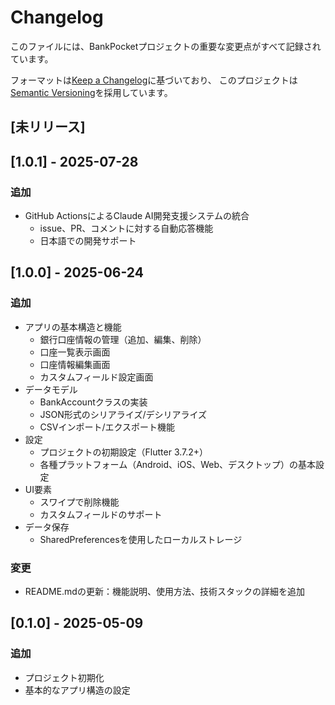# Changelog

このファイルには、BankPocketプロジェクトの重要な変更点がすべて記録されています。

フォーマットは[Keep a Changelog](https://keepachangelog.com/ja/1.0.0/)に基づいており、
このプロジェクトは[Semantic Versioning](https://semver.org/spec/v2.0.0.html)を採用しています。

## [未リリース]

## [1.0.1] - 2025-07-28

### 追加
- GitHub ActionsによるClaude AI開発支援システムの統合
  - issue、PR、コメントに対する自動応答機能
  - 日本語での開発サポート

## [1.0.0] - 2025-06-24

### 追加
- アプリの基本構造と機能
  - 銀行口座情報の管理（追加、編集、削除）
  - 口座一覧表示画面
  - 口座情報編集画面
  - カスタムフィールド設定画面
- データモデル
  - BankAccountクラスの実装
  - JSON形式のシリアライズ/デシリアライズ
  - CSVインポート/エクスポート機能
- 設定
  - プロジェクトの初期設定（Flutter 3.7.2+）
  - 各種プラットフォーム（Android、iOS、Web、デスクトップ）の基本設定
- UI要素
  - スワイプで削除機能
  - カスタムフィールドのサポート
- データ保存
  - SharedPreferencesを使用したローカルストレージ

### 変更
- README.mdの更新：機能説明、使用方法、技術スタックの詳細を追加

## [0.1.0] - 2025-05-09

### 追加
- プロジェクト初期化
- 基本的なアプリ構造の設定